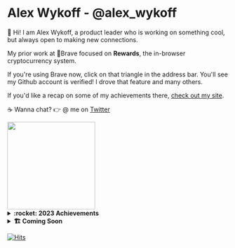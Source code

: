 # Alex Wykoff - @alex_wykoff

:wave: Hi! I am Alex Wykoff, a product leader who is working on something cool, but always open to making new connections.

My prior work at :lion:Brave focused on <b>Rewards</b>, the in-browser cryptocurrency system.

If you're using Brave now, click on that triangle in the address bar. You'll see my Github account is verified! I drove that feature and many others.

If you'd like a recap on some of my achievements there, [check out my site](https://alexwykoff.com/).

:coffee: Wanna chat? :point_right: @ me on <a href="https://twitter.com/alex_wykoff">Twitter</a>

<img src="https://alexwykoff.com/images/flynn.gif" width="200px">


<details>
  
  <summary><b>:rocket: 2023 Achievements</b></summary>
  <ul>
    <li>🤫 Currently NDA.</li>
  </ul>
  <summary><b>:rocket: 2022 Achievements</b></summary>
  <ul>
    <li>Gave a talk at ETHDenver!</li>
    <li>Shipped a product to let folks with less than 32 ETH stake.</li>
    <li>Decentralized Infrastructure Circle lead at [Offscript](https://www.web3creatives.com/) </li>
    <li>Opened the only permanent NFT Gallery in Texas with the WRST Collabs team.</li>
    <li>Recorded loads of podcasts</li>
  </ul>
</details>
<details>
  <summary><b>🏗 Coming Soon</b></summary>
  <ul>
    <li>🍂Distributed Camp - Future Jam</li>
    <li>:thinking:[P2P Stack](https://github.com/Bimo-Studio/p2pstack) - Integrating the projects from Distributed Camp into a singular creative experience</li>
    <li>:thinking:Should I restart my Friday night streams?</li>
  </ul>
</details>

[![Hits](https://hits.seeyoufarm.com/api/count/incr/badge.svg?url=https%3A%2F%2Fgithub.com%2Falexwykoff%2Fhit-counter&count_bg=%2379C83D&title_bg=%23555555&icon=&icon_color=%23E7E7E7&title=visitors&edge_flat=false)](https://hits.seeyoufarm.com)
